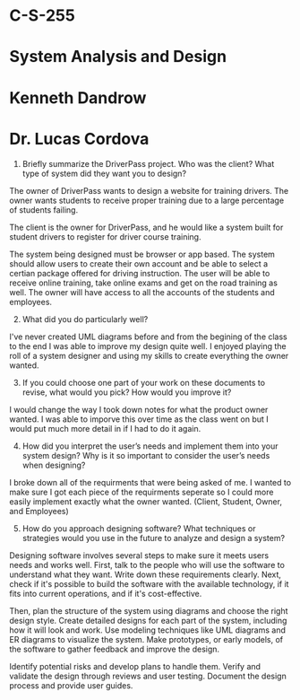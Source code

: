 # C-S-255
# System Analysis and Design
# Kenneth Dandrow
# Dr. Lucas Cordova

1. Briefly summarize the DriverPass project. Who was the client? What type of system did they want you to design?

The owner of DriverPass wants to design a website for training drivers. The owner wants students to receive proper training due to a large percentage of students failing.

The client is the owner for DriverPass, and he would like a system built for student drivers to register for driver course training.

The system being designed must be browser or app based. The system should allow users to create their own account and be able to select a certian package offered for driving instruction. The user will be able to receive online training, take online exams and get on the road training as well. The owner will have access to all the accounts of the students and employees.

2. What did you do particularly well?

I've never created UML diagrams before and from the begining of the class to the end I was able to improve my design quite well. I enjoyed playing the roll of a system designer and using my skills to create everything the owner wanted.

3. If you could choose one part of your work on these documents to revise, what would you pick? How would you improve it?

I would change the way I took down notes for what the product owner wanted. I was able to imporve this over time as the class went on but I would put much more detail in if I had to do it again.

4. How did you interpret the user’s needs and implement them into your system design? Why is it so important to consider the user’s needs when designing?

I broke down all of the requirments that were being asked of me. I wanted to make sure I got each piece of the requirments seperate so I could more easily implement exactly what the owner wanted. (Client, Student, Owner, and Employees)

5. How do you approach designing software? What techniques or strategies would you use in the future to analyze and design a system?

Designing software involves several steps to make sure it meets users needs and works well. First, talk to the people who will use the software to understand what they want. Write down these requirements clearly. Next, check if it's possible to build the software with the available technology, if it fits into current operations, and if it's cost-effective.

Then, plan the structure of the system using diagrams and choose the right design style. Create detailed designs for each part of the system, including how it will look and work. Use modeling techniques like UML diagrams and ER diagrams to visualize the system. Make prototypes, or early models, of the software to gather feedback and improve the design.

Identify potential risks and develop plans to handle them. Verify and validate the design through reviews and user testing. Document the design process and provide user guides.
